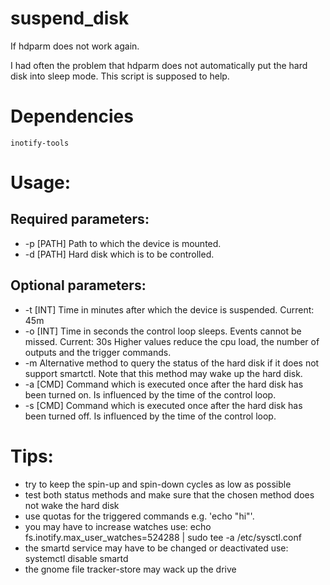 # suspend_disk
If hdparm does not work again.

I had often the problem that hdparm does not automatically put the hard disk into sleep mode. This script is supposed to help.

# Dependencies
```
inotify-tools
```

# Usage:
## Required parameters:
* -p [PATH]       Path to which the device is mounted.
* -d [PATH]       Hard disk which is to be controlled.

## Optional parameters:
* -t [INT]        Time in minutes after which the device is suspended. Current: 45m
* -o [INT]        Time in seconds the control loop sleeps. Events cannot be missed. Current: 30s
                Higher values reduce the cpu load, the number of outputs and the trigger commands.
* -m              Alternative method to query the status of the hard disk if it does not support smartctl.
                Note that this method may wake up the hard disk.
* -a [CMD]        Command which is executed once after the hard disk has been turned on.
                Is influenced by the time of the control loop.
* -s [CMD]        Command which is executed once after the hard disk has been turned off.
                Is influenced by the time of the control loop.

# Tips:
- try to keep the spin-up and spin-down cycles as low as possible
- test both status methods and make sure that the chosen method does not wake the hard disk
- use quotas for the triggered commands e.g. 'echo "hi"'.
- you may have to increase watches use:  echo fs.inotify.max_user_watches=524288 | sudo tee -a /etc/sysctl.conf                                                                                                   
- the smartd service may have to be changed or deactivated use: systemctl disable smartd
- the gnome file tracker-store may wack up the drive
